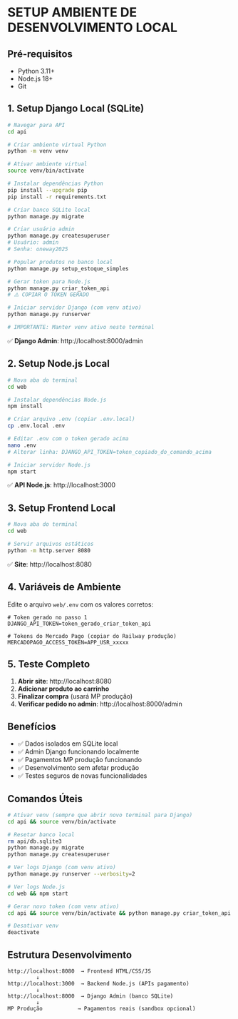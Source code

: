 # SETUP AMBIENTE DE DESENVOLVIMENTO LOCAL

## Pré-requisitos
- Python 3.11+
- Node.js 18+
- Git

## 1. Setup Django Local (SQLite)

```bash
# Navegar para API
cd api

# Criar ambiente virtual Python
python -m venv venv

# Ativar ambiente virtual
source venv/bin/activate

# Instalar dependências Python
pip install --upgrade pip
pip install -r requirements.txt

# Criar banco SQLite local
python manage.py migrate

# Criar usuário admin
python manage.py createsuperuser
# Usuário: admin
# Senha: oneway2025

# Popular produtos no banco local
python manage.py setup_estoque_simples

# Gerar token para Node.js
python manage.py criar_token_api
# ⚠️ COPIAR O TOKEN GERADO

# Iniciar servidor Django (com venv ativo)
python manage.py runserver

# IMPORTANTE: Manter venv ativo neste terminal
```

✅ **Django Admin**: http://localhost:8000/admin

## 2. Setup Node.js Local

```bash
# Nova aba do terminal
cd web

# Instalar dependências Node.js
npm install

# Criar arquivo .env (copiar .env.local)
cp .env.local .env

# Editar .env com o token gerado acima
nano .env
# Alterar linha: DJANGO_API_TOKEN=token_copiado_do_comando_acima

# Iniciar servidor Node.js
npm start
```

✅ **API Node.js**: http://localhost:3000

## 3. Setup Frontend Local

```bash
# Nova aba do terminal
cd web

# Servir arquivos estáticos
python -m http.server 8080
```

✅ **Site**: http://localhost:8080

## 4. Variáveis de Ambiente

Edite o arquivo `web/.env` com os valores corretos:

```env
# Token gerado no passo 1
DJANGO_API_TOKEN=token_gerado_criar_token_api

# Tokens do Mercado Pago (copiar do Railway produção)
MERCADOPAGO_ACCESS_TOKEN=APP_USR_xxxxx
```

## 5. Teste Completo

1. **Abrir site**: http://localhost:8080
2. **Adicionar produto ao carrinho**
3. **Finalizar compra** (usará MP produção)
4. **Verificar pedido no admin**: http://localhost:8000/admin

## Benefícios

- ✅ Dados isolados em SQLite local
- ✅ Admin Django funcionando localmente  
- ✅ Pagamentos MP produção funcionando
- ✅ Desenvolvimento sem afetar produção
- ✅ Testes seguros de novas funcionalidades

## Comandos Úteis

```bash
# Ativar venv (sempre que abrir novo terminal para Django)
cd api && source venv/bin/activate

# Resetar banco local
rm api/db.sqlite3
python manage.py migrate
python manage.py createsuperuser

# Ver logs Django (com venv ativo)
python manage.py runserver --verbosity=2

# Ver logs Node.js
cd web && npm start

# Gerar novo token (com venv ativo)
cd api && source venv/bin/activate && python manage.py criar_token_api

# Desativar venv
deactivate
```

## Estrutura Desenvolvimento

```
http://localhost:8080  → Frontend HTML/CSS/JS
         ↓
http://localhost:3000  → Backend Node.js (APIs pagamento)
         ↓  
http://localhost:8000  → Django Admin (banco SQLite)
         ↓
MP Produção           → Pagamentos reais (sandbox opcional)
```